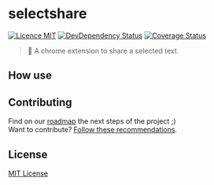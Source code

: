 # selectshare

[![Licence MIT](https://img.shields.io/badge/licence-MIT-blue.svg)](https://github.com/guuibayer/selectshare/blob/master/LICENSE.md)
[![DevDependency Status](https://david-dm.org/guuibayer/selectshare/dev-status.svg)](https://david-dm.org/guuibayer/selectshare#info=devDependencies)
[![Coverage Status](https://coveralls.io/repos/github/guuibayer/selectshare/badge.svg?branch=master)](https://coveralls.io/github/guuibayer/selectshare?branch=master)

> :rocket: A chrome extension to share a selected text.

## How use


## Contributing
Find on our [roadmap](https://github.com/guuibayer/selectshare/issues/5) the next steps of the project ;)
<br>
Want to contribute? [Follow these recommendations](https://github.com/guuibayer/selectshare/blob/master/CONTRIBUTING.md).

## License
[MIT License](https://github.com/guuibayer/selectshare/blob/master/LICENSE.md)